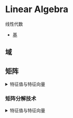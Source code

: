 # Linear Algebra

线性代数

- [基](https://www.douban.com/note/774496194/)

## 域

## 矩阵

<details>
<summary>特征值与特征向量</summary>

### 特征值与特征向量

矩阵与向量相乘会产生另外一个向量，对于某些特定矩阵，存在一些向量，相乘后得到的向量方向不改变，此类向量称为给定矩阵的特征向量，而变换后的向量的缩放值被定义为与该特征向量对应的特征值。

$A\vec{v}=\lambda \vec{v}, \lambda \text{是特征向量}\vec{v}\text{对应的特征值}$

特征向量只能仅适应于方阵。特征向量所构成的空间（包含0向量）称为特征空间。

如果方阵可以写成下来式子，称为可对角化矩阵

$$
A=PDP^{-1} \newline
D=\begin{pmatrix}
    \lambda{1} & 0 & \cdots & 0 \newline
    0 & \lambda{2} & \cdots & 0 \newline
    \vdots & \vdots & \ddots & \vdots \newline
    0 & 0 & \cdots & \lambda{n} \newline
\end{pmatrix} \newline
D\text{是以特征值作为对角元素的对角矩阵}, P\text{是特征向量堆叠在一起的矩阵}
$$

$\text{矩阵等于其自身的转置称为对称矩阵}, A=A^{T}$

$\text{矩阵的逆等于其自身的转置称为正交矩阵}, A^{-1}=A^{T} or A^{T}A=I$

有很多关于特征值和特征向量的性质，比如：仅具有实数特征值，始终可对角化，具有正交特征向量。由于对称矩阵的的特征向量相互正交，对角化矩阵A中的矩阵P为正交矩阵，常常说任何对称矩阵都是正交对角化的。

$A=PDP^{-1}=PDP^{T}$

非对称方阵时，可能有复数的特征值。这就是其局限性，就需要奇异值分解了。

</details>

### 矩阵分解技术

<details>
<summary>特征值与特征向量</summary>

#### [奇异值分解SVD]()

[奇异值分解的简单想法](https://mp.weixin.qq.com/s/FwtDCVTiINpzP8tih0tu4w)

在大数据时代，数据集可以使用二维矩阵表示，有时使用矩阵中所有元素进行计算成本很高，就需要恰当的形式的矩阵方便计算。SVD将任何矩阵分解为三个通用矩阵。

$$
\text{设}A\text{是任意矩形（m,n）的矩阵，可以证明}A^{T}A和AA^{T}\text{分别是对称方阵（n,n）和（m,m）}. \newline
(A^{T}A)^{T}=A^{T}(A^{T})^{T}=A^{T}A \newline
(AA^{T})^=(A^{T})^{T}A^{T}=AA^{T} \newline
$$

还可以证明它们共享相同的特征值，但特征向量可能不同。根据对称矩阵正交对角化性质，矩阵可分解为

$$
A^{T}A=VDV^{T} \newline
AA^{T}=UDU^{T} \newline
D\text{为特征值的对角矩阵，}V,U\text{为正交矩阵}
$$

</details>
